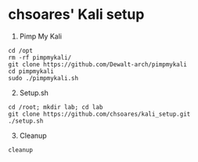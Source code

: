 # chsoares' Kali setup

1. Pimp My Kali
```
cd /opt
rm -rf pimpmykali/
git clone https://github.com/Dewalt-arch/pimpmykali
cd pimpmykali
sudo ./pimpmykali.sh
```

2. Setup.sh
```
cd /root; mkdir lab; cd lab
git clone https://github.com/chsoares/kali_setup.git
./setup.sh
```

3. Cleanup
```
cleanup
```
